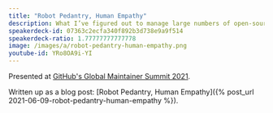 ```yaml
---
title: "Robot Pedantry, Human Empathy"
description: What I’ve figured out to manage large numbers of open-source contributions pleasantly and efficiently.
speakerdeck-id: 07363c2ecfa340f892b3d738e9a9f514
speakerdeck-ratio: 1.77777777777778
image: /images/a/robot-pedantry-human-empathy.png
youtube-id: YRo8OA9i-YI
---
```

Presented at [GitHub's Global Maintainer Summit 2021](https://globalmaintainersummit.github.com/schedule).

Written up as a blog post: [Robot Pedantry, Human Empathy]({% post_url 2021-06-09-robot-pedantry-human-empathy %}).
